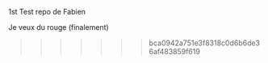 1st Test repo de Fabien


Je veux du rouge (finalement)
>>>>>>> bca0942a751e3f8318c0d6b6de36af483859f619
